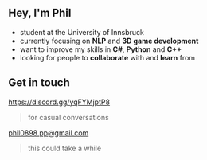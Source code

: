## Hey, I'm Phil
- student at the University of Innsbruck
- currently focusing on **NLP** and **3D game development**
- want to improve my skills in **C#**, **Python** and **C++**
- looking for people to **collaborate** with and **learn** from
 
                
## Get in touch
 
 https://discord.gg/yqFYMjptP8 
 > for casual conversations
 
 phil0898.pp@gmail.com  
 > this could take a while
<!---
philparzer/philparzer is a ✨ special ✨ repository because its `README.md` (this file) appears on your GitHub profile.
You can click the Preview link to take a look at your changes.
--->
